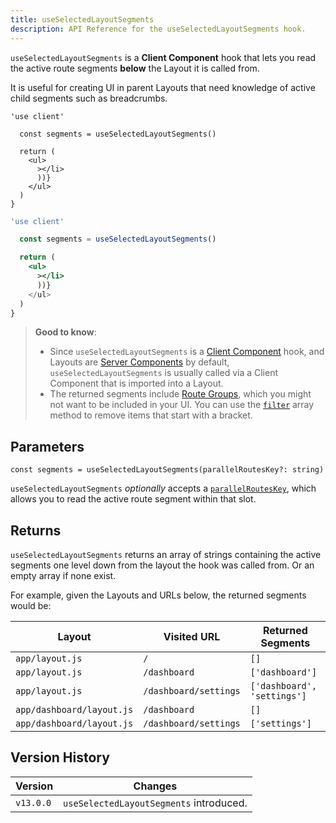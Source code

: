 ```yaml
---
title: useSelectedLayoutSegments
description: API Reference for the useSelectedLayoutSegments hook.
---
```


`useSelectedLayoutSegments` is a **Client Component** hook that lets you read the active route segments **below** the Layout it is called from.

It is useful for creating UI in parent Layouts that need knowledge of active child segments such as breadcrumbs.

```tsx filename="app/example-client-component.tsx" switcher
'use client'

  const segments = useSelectedLayoutSegments()

  return (
    <ul>
      ></li>
      ))}
    </ul>
  )
}
```

```jsx filename="app/example-client-component.js" switcher
'use client'

  const segments = useSelectedLayoutSegments()

  return (
    <ul>
      ></li>
      ))}
    </ul>
  )
}
```

> **Good to know**:
>
> - Since `useSelectedLayoutSegments` is a [Client Component](/docs/app/getting-started/server-and-client-components) hook, and Layouts are [Server Components](/docs/app/getting-started/server-and-client-components) by default, `useSelectedLayoutSegments` is usually called via a Client Component that is imported into a Layout.
> - The returned segments include [Route Groups](/docs/app/api-reference/file-conventions/route-groups), which you might not want to be included in your UI. You can use the [`filter`](https://developer.mozilla.org/en-US/docs/Web/JavaScript/Reference/Global_Objects/Array/filter) array method to remove items that start with a bracket.

## Parameters

```tsx
const segments = useSelectedLayoutSegments(parallelRoutesKey?: string)
```

`useSelectedLayoutSegments` _optionally_ accepts a [`parallelRoutesKey`](/docs/app/api-reference/file-conventions/parallel-routes#with-useselectedlayoutsegments), which allows you to read the active route segment within that slot.

## Returns

`useSelectedLayoutSegments` returns an array of strings containing the active segments one level down from the layout the hook was called from. Or an empty array if none exist.

For example, given the Layouts and URLs below, the returned segments would be:

| Layout                    | Visited URL           | Returned Segments           |
| ------------------------- | --------------------- | --------------------------- |
| `app/layout.js`           | `/`                   | `[]`                        |
| `app/layout.js`           | `/dashboard`          | `['dashboard']`             |
| `app/layout.js`           | `/dashboard/settings` | `['dashboard', 'settings']` |
| `app/dashboard/layout.js` | `/dashboard`          | `[]`                        |
| `app/dashboard/layout.js` | `/dashboard/settings` | `['settings']`              |

## Version History

| Version   | Changes                                 |
| --------- | --------------------------------------- |
| `v13.0.0` | `useSelectedLayoutSegments` introduced. |
